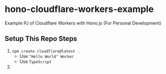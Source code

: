 # hono-cloudflare-workers-example
Example PJ of Cloudflare Workers with Hono.js (For Personal Development)

## Setup This Repo Steps

1. `npm create cloudflare@latest .`
    - Use `"Hello World" Worker`
    - Use `TypeScript`
2. 

